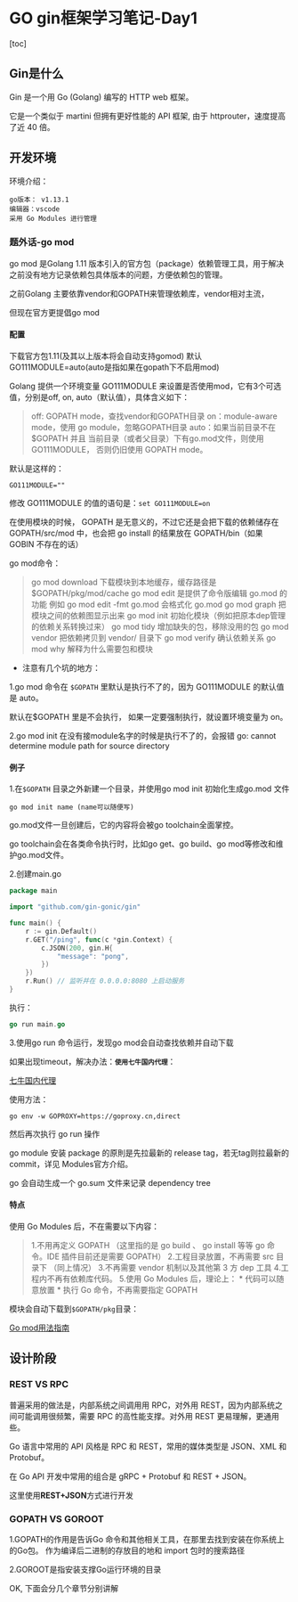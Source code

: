 # GO gin框架学习笔记-Day1

[toc]


## Gin是什么

Gin 是一个用 Go (Golang) 编写的 HTTP web 框架。 

它是一个类似于 martini 但拥有更好性能的 API 框架, 由于 httprouter，速度提高了近 40 倍。

## 开发环境

环境介绍：
```
go版本： v1.13.1
编辑器：vscode
采用 Go Modules 进行管理
```

### 题外话-go mod
  go mod 是Golang 1.11 版本引入的官方包（package）依赖管理工具，用于解决之前没有地方记录依赖包具体版本的问题，方便依赖包的管理。

之前Golang 主要依靠vendor和GOPATH来管理依赖库，vendor相对主流，

但现在官方更提倡go mod


#### 配置
下载官方包1.11(及其以上版本将会自动支持gomod) 默认GO111MODULE=auto(auto是指如果在gopath下不启用mod)

Golang 提供一个环境变量 GO111MODULE 来设置是否使用mod，它有3个可选值，分别是off, on, auto（默认值），具体含义如下：

>off: GOPATH mode，查找vendor和GOPATH目录
>on：module-aware mode，使用 go module，忽略GOPATH目录
>auto：如果当前目录不在$GOPATH 并且 当前目录（或者父目录）下有go.mod文件，则使用 GO111MODULE， 否则仍旧使用 GOPATH mode。


默认是这样的：
```
GO111MODULE=""
```


修改 GO111MODULE 的值的语句是：```set GO111MODULE=on ```

在使用模块的时候， GOPATH 是无意义的，不过它还是会把下载的依赖储存在 GOPATH/src/mod 中，也会把 go install 的结果放在 GOPATH/bin（如果 GOBIN 不存在的话）


go mod命令：
>go mod download 下载模块到本地缓存，缓存路径是 $GOPATH/pkg/mod/cache
>go mod edit 是提供了命令版编辑 go.mod 的功能
>例如 go mod edit -fmt go.mod 会格式化 go.mod
>go mod graph 把模块之间的依赖图显示出来
>go mod init 初始化模块（例如把原本dep管理的依赖关系转换过来）
>go mod tidy 增加缺失的包，移除没用的包
>go mod vendor 把依赖拷贝到 vendor/ 目录下
>go mod verify 确认依赖关系
>go mod why 解释为什么需要包和模块


* 注意有几个坑的地方：

1.go mod 命令在 `$GOPATH` 里默认是执行不了的，因为 GO111MODULE 的默认值是 auto。

默认在$GOPATH 里是不会执行， 如果一定要强制执行，就设置环境变量为 on。

2.go mod init 在没有接module名字的时候是执行不了的，会报错 go: cannot determine module path for source directory



#### 例子
1.在`$GOPATH` 目录之外新建一个目录，并使用go mod init 初始化生成go.mod 文件

```
go mod init name (name可以随便写)
```


go.mod文件一旦创建后，它的内容将会被go toolchain全面掌控。

go toolchain会在各类命令执行时，比如go get、go build、go mod等修改和维护go.mod文件。


2.创建main.go
```go
package main

import "github.com/gin-gonic/gin"

func main() {
	r := gin.Default()
	r.GET("/ping", func(c *gin.Context) {
		c.JSON(200, gin.H{
			"message": "pong",
		})
	})
	r.Run() // 监听并在 0.0.0.0:8080 上启动服务
}

```

执行：
```go
go run main.go
```

3.使用go run 命令运行，发现go mod会自动查找依赖并自动下载

如果出现timeout，解决办法：**`使用七牛国内代理`**：

[七牛国内代理](https://github.com/goproxy/goproxy.cn)



使用方法：

```
go env -w GOPROXY=https://goproxy.cn,direct
```

然后再次执行 go run 操作

go module 安装 package 的原則是先拉最新的 release tag，若无tag则拉最新的commit，详见 Modules官方介绍。

go 会自动生成一个 go.sum 文件来记录 dependency tree


#### 特点

使用 Go Modules 后，不在需要以下内容：

>1.不用再定义 GOPATH （这里指的是 go build 、 go install 等等 go 命令。IDE 插件目前还是需要 GOPATH）
2.工程目录放置，不再需要 src 目录下 （同上情况）
3.不再需要 vendor 机制以及其他第 3 方 dep 工具
4.工程内不再有依赖库代码。
5.使用 Go Modules 后，理论上：
	* 代码可以随意放置
	* 执行 Go 命令，不再需要指定 GOPATH

模块会自动下载到`$GOPATH/pkg`目录：

[Go mod用法指南](http://wjp2013.github.io/go/go-module/)




## 设计阶段

### REST VS RPC

普遍采用的做法是，内部系统之间调用用 RPC，对外用 REST，因为内部系统之间可能调用很频繁，需要 RPC 的高性能支撑。对外用 REST 更易理解，更通用些。


Go 语言中常用的 API 风格是 RPC 和 REST，常用的媒体类型是 JSON、XML 和 Protobuf。

在 Go API 开发中常用的组合是 gRPC + Protobuf 和 REST + JSON。

这里使用**REST+JSON**方式进行开发


###  GOPATH VS GOROOT

1.GOPATH的作用是告诉Go 命令和其他相关工具，在那里去找到安装在你系统上的Go包。
 作为编译后二进制的存放目的地和 import 包时的搜索路径


2.GOROOT是指安装支撑Go运行环境的目录


OK,  下面会分几个章节分别讲解







